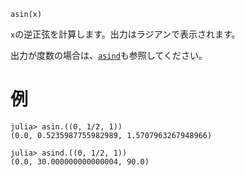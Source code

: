 ```
asin(x)
```

`x`の逆正弦を計算します。出力はラジアンで表示されます。

出力が度数の場合は、[`asind`](@ref)も参照してください。

# 例

```jldoctest
julia> asin.((0, 1/2, 1))
(0.0, 0.5235987755982989, 1.5707963267948966)

julia> asind.((0, 1/2, 1))
(0.0, 30.000000000000004, 90.0)
```
